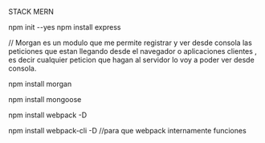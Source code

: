 STACK MERN

npm init --yes
npm install express

// Morgan es un modulo que me permite registrar y ver desde consola las peticiones que estan llegando desde el navegador o aplicaciones clientes , es decir cualquier peticion que hagan al servidor lo voy a poder ver desde consola.

npm install morgan

npm install mongoose

npm install webpack -D

npm install webpack-cli -D //para que webpack internamente funciones 
